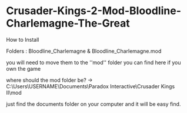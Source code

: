 # Crusader-Kings-2-Mod-Bloodline-Charlemagne-The-Great


How to Install

Folders : Bloodline_Charlemagne & Bloodline_Charlemagne.mod 

you will need to move them to the ''mod'' folder you can find here if you own the game

where should the mod folder be? -> C:\Users\USERNAME\Documents\Paradox Interactive\Crusader Kings II\mod

just find the documents folder on your computer and it will be easy find.
